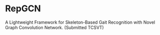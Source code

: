 # RepGCN
A Lightweight Framework for Skeleton-Based Gait Recognition with Novel Graph Convolution Network. (Submitted TCSVT)
